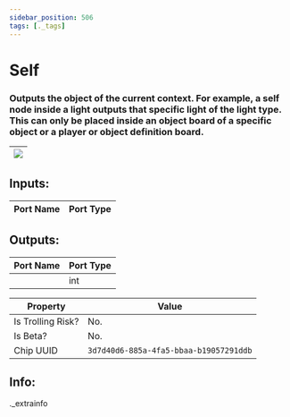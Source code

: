 ```yaml
---
sidebar_position: 506
tags: [._tags]
---
```


# Self


### Outputs the object of the current context. For example, a self node inside a light outputs that specific light of the light type. This can only be placed inside an object board of a specific object or a player or object definition board.

| ![](https://images-ext-2.discordapp.net/external/MPmIaQzlEPmgGWlgi-WxBBXt0Bjv_zWPkg1y1f_sy3s/https/www.recroomcircuits.com/image/circuit/absolute-value?width=206&height=108) |
|-----|

## Inputs:
| Port Name | Port Type |
|-----------|-----------|

## Outputs:
| Port Name | Port Type |
|-----------|-----------|
|  | int | 

| Property  | Value |
|-------------------|-----------|
| Is Trolling Risk? | No. |
| Is Beta? | No. |
| Chip UUID | `3d7d40d6-885a-4fa5-bbaa-b19057291ddb` |

## Info:
._extrainfo